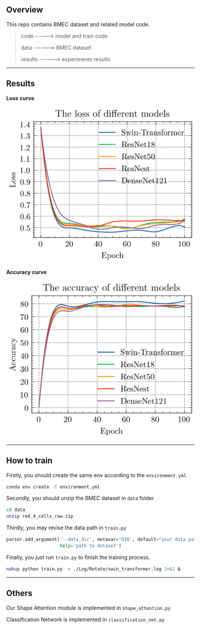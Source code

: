 ## Overview

This repo contains BMEC dataset and related model code.

> code -----> model and train code
>
> data ------> BMEC dataset
>
> results ------> experiments results

---

## Results

**Loss curve**

![](https://github.com/wangye8899/BMEC/blob/main/results/loss.png)

**Accuracy curve**

![](https://github.com/wangye8899/BMEC/blob/main/results/acc.png)

---

## How to train

Firstly, you should  create the same env according to the `environment.yml`

```bash
conda env create -f environment.yml
```

Secondly, you should unzip the BMEC dataset in `data` folder

```bash
cd data
unzip red_4_cells_raw.zip
```

Thirdly, you may revise the data path in `train.py`

```python
parser.add_argument('--data_dir', metavar='DIR', default="your data path",
                    help='path to dataset')
```

Finally, you just run `train.py` to finish the training process.

```bash
nohup python train.py  > ./Log/Rotate/swin_transformer.log 2>&1 &
```

---

## Others

Our Shape Attention module is implemented in `shape_attention.py`

Classification Network is implemented in `classification_net.py`





